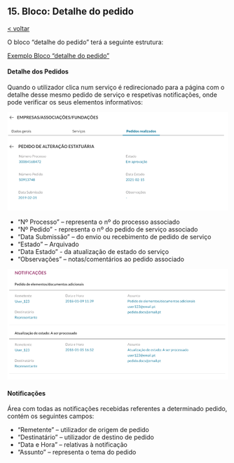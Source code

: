 ## 15.	Bloco: Detalhe do pedido

[< voltar](https://amagovpt.github.io/ePortugal/area-reservada/)

O bloco “detalhe do pedido” terá a seguinte estrutura:

<a href="https://github.com/amagovpt/ePortugal/blob/main/exemplos/detalhedepedido.xml" target="_blank">Exemplo Bloco “detalhe do pedido”</a>

#### Detalhe dos Pedidos
Quando o utilizador clica num serviço é redirecionado para a página com o detalhe desse mesmo pedido de serviço e respetivas notificações, onde pode verificar os seus elementos informativos:

![Detalhe dos Pedido](https://github.com/amagovpt/ePortugal/blob/main/assets/images/detalhe-pedido.png?raw=true)

-	“Nº Processo” – representa o nº do processo associado
-	“Nº Pedido” - representa o nº do pedido de serviço associado
-	“Data Submissão” – do envio ou recebimento de pedido de serviço
-	“Estado” – Arquivado
-	“Data Estado” - da atualização de estado do serviço
-	“Observações” – notas/comentários ao pedido associado

![Notificações](https://github.com/amagovpt/ePortugal/blob/main/assets/images/notificacoes.png?raw=true)

#### Notificações
Área com todas as notificações recebidas referentes a determinado pedido, contém os seguintes campos:
-	“Remetente” – utilizador de origem de pedido
-	“Destinatário” – utilizador de destino de pedido
-	“Data e Hora” – relativas à notificação
-	“Assunto” – representa o tema do pedido